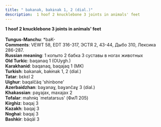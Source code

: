 ```yaml
---
title: " bakanak, bakɨnak 1, 2 (dial.)"
description:  1 hoof 2 knucklebone 3 joints in animals' feet
---
```

<p data-pagefind-weight="0.5">
<strong> 1 hoof 2 knucklebone 3 joints in animals' feet</strong><br><br>
<strong>Tungus-Manchu</strong>:  *baK-<br>
<strong>Comments</strong>:  VEWT 58, EDT 316-317, ЭСТЯ 2, 43-44, Дыбо 310, Лексика 286-287.<br>
<strong>Russian meaning</strong>:  1 копыто 2 бабка 3 суставы в ногах животных<br>
<strong>Old Turkic</strong>:  baqanaq 1 (OUygh.)<br>
<strong>Karakhanid</strong>:  baqanaq, baqajaq 1 (MK)<br>
<strong>Turkish</strong>:  bakanak, bakɨnak 1, 2 (dial.)<br>
<strong>Tatar</strong>:  bɛkɛl 2<br>
<strong>Uighur</strong>:  baqalčäq 'shinbone'<br>
<strong>Azerbaidzhan</strong>:  baɣanaɣ, baɣančaɣ 3 (dial.)<br>
<strong>Khakassian</strong>:  paɣajax, maxajax 2<br>
<strong>Tofalar</strong>:  mahnɨq `metatarsus' (ФиЛ 205)<br>
<strong>Kirghiz</strong>:  baqaj 3<br>
<strong>Kazakh</strong>:  baqaj 3<br>
<strong>Noghai</strong>:  baqaj 3<br>
<strong>Bashkir</strong>:  bäqäl 3<br>

</p>
